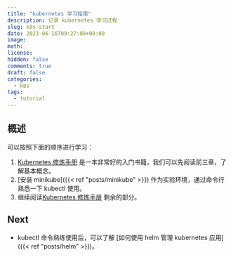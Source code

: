 ```yaml
---
title: "kubernetes 学习指南"
description: 记录 kubernetes 学习过程
slug: k8s-start
date: 2023-06-16T09:27:08+08:00
image:
math:
license:
hidden: false
comments: true
draft: false
categories:
  - k8s
tags:
  - tutorial
---
```


## 概述

可以按照下面的顺序进行学习：

1. [Kubernetes 修炼手册](https://book.douban.com/subject/35486781/) 是一本非常好的入门书籍，我们可以先阅读前三章，了解基本概念。
2. [安装 minikube]({{< ref "posts/minikube" >}}) 作为实验环境，通过命令行熟悉一下 kubectl 使用。
3. 继续阅读[Kubernetes 修炼手册](https://book.douban.com/subject/35486781/) 剩余的部分。

## Next

- kubectl 命令熟练使用后，可以了解 [如何使用 helm 管理 kubernetes 应用]({{< ref "posts/helm" >}})。
